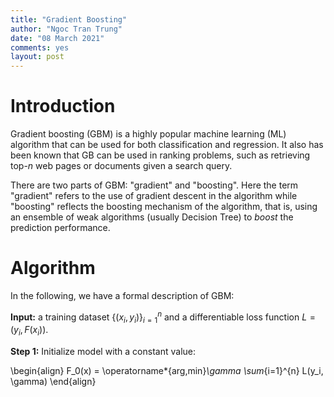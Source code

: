 ```yaml
---
title: "Gradient Boosting"
author: "Ngoc Tran Trung"
date: "08 March 2021"
comments: yes
layout: post
---
```


# Introduction

Gradient boosting (GBM) is a highly popular machine learning (ML) algorithm that can be used for both classification and regression. It also has been known that GB can be used in ranking problems, such as retrieving top-$n$ web pages or documents given a search query.

There are two parts of GBM: "gradient" and "boosting". Here the term "gradient" refers to the use of gradient descent in the algorithm while "boosting" reflects the boosting mechanism of the algorithm, that is, using an ensemble of weak algorithms (usually Decision Tree) to *boost* the prediction performance.

# Algorithm

In the following, we have a formal description of GBM:

**Input:** a training dataset ${\{(x_i, y_i)\}}_{i=1}^n$ and a differentiable loss function $L = (y_i, F(x_i))$.

**Step 1:** Initialize model with a constant value:

\begin{align}
F_0(x) = \operatorname*{arg\,min}_\gamma \sum_{i=1}^{n} L(y_i, \gamma)
\end{align}



